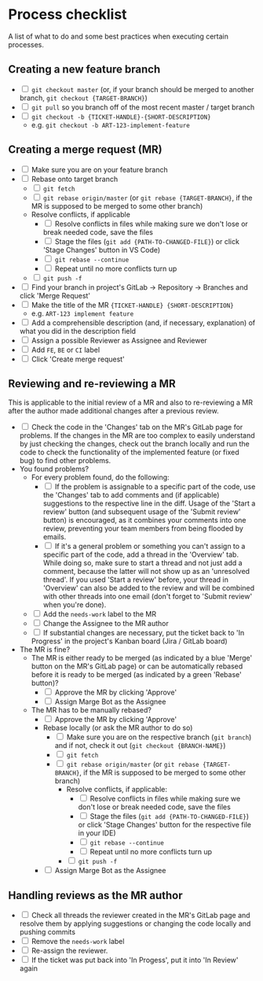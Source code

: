 # Process checklist

A list of what to do and some best practices when executing certain processes.

## Creating a new feature branch
- <input type="checkbox"> `git checkout master` (or, if your branch should be merged to another branch, `git checkout {TARGET-BRANCH}`)
- <input type="checkbox"> `git pull` so you branch off of the most recent master / target branch
- <input type="checkbox"> `git checkout -b {TICKET-HANDLE}-{SHORT-DESCRIPTION}`
    - e.g. `git checkout -b ART-123-implement-feature`

## Creating a merge request (MR)
- <input type="checkbox"> Make sure you are on your feature branch
- <input type="checkbox"> Rebase onto target branch
    - <input type="checkbox"> `git fetch`
    - <input type="checkbox"> `git rebase origin/master` (or `git rebase {TARGET-BRANCH}`, if the MR is supposed to be merged to some other branch)
    - Resolve conflicts, if applicable
        - <input type="checkbox"> Resolve conflicts in files while making sure we don't lose or break needed code, save the files
        - <input type="checkbox"> Stage the files (`git add {PATH-TO-CHANGED-FILE}`) or click 'Stage Changes' button in VS Code)
        - <input type="checkbox"> `git rebase --continue`
        - <input type="checkbox"> Repeat until no more conflicts turn up
    - <input type="checkbox"> `git push -f`
- <input type="checkbox"> Find your branch in project's GitLab → Repository → Branches and click 'Merge Request'
- <input type="checkbox"> Make the title of the MR `{TICKET-HANDLE} {SHORT-DESCRIPTION}`
    - e.g. `ART-123 implement feature`
- <input type="checkbox"> Add a comprehensible description (and, if necessary, explanation) of what you did in the description field
- <input type="checkbox"> Assign a possible Reviewer as Assignee and Reviewer
- <input type="checkbox"> Add `FE`, `BE` or `CI` label
- <input type="checkbox"> Click 'Create merge request'

## Reviewing and re-reviewing a MR
This is applicable to the initial review of a MR and also to re-reviewing a MR after the author made additional changes after a previous review.

- <input type="checkbox"> Check the code in the 'Changes' tab on the MR's GitLab page for problems. If the changes in the MR are too complex to easily understand by just checking the changes, check out the branch locally and run the code to check the functionality of the implemented feature (or fixed bug) to find other problems.
- You found problems?
    - For every problem found, do the following:
        - <input type="checkbox"> If the problem is assignable to a specific part of the code, use the 'Changes' tab to add comments and (if applicable) suggestions to the respective line in the diff. Usage of the 'Start a review' button (and subsequent usage of the 'Submit review' button) is encouraged, as it combines your comments into one review, preventing your team members from being flooded by emails.
        - <input type="checkbox"> If it's a general problem or something you can't assign to a specific part of the code, add a thread in the 'Overview' tab. While doing so, make sure to start a thread and not just add a comment, because the latter will not show up as an 'unresolved thread'. If you used 'Start a review' before, your thread in 'Overview' can also be added to the review and will be combined with other threads into one email (don't forget to 'Submit review' when you're done).
    - <input type="checkbox"> Add the `needs-work` label to the MR
    - <input type="checkbox"> Change the Assignee to the MR author
    - <input type="checkbox"> If substantial changes are necessary, put the ticket back to 'In Progress' in the project's Kanban board (Jira / GitLab board)
- The MR is fine?
    - The MR is either ready to be merged (as indicated by a blue 'Merge' button on the MR's GitLab page) or can be automatically rebased before it is ready to be merged (as indicated by a green 'Rebase' button)?
        - <input type="checkbox"> Approve the MR by clicking 'Approve'
        - <input type="checkbox"> Assign Marge Bot as the Assignee
    - The MR has to be manually rebased?
        - <input type="checkbox"> Approve the MR by clicking 'Approve'
        - Rebase locally (or ask the MR author to do so)
            - <input type="checkbox"> Make sure you are on the respective branch (`git branch`) and if not, check it out (`git checkout {BRANCH-NAME}`)
            - <input type="checkbox"> `git fetch`
            - <input type="checkbox"> `git rebase origin/master` (or `git rebase {TARGET-BRANCH}`, if the MR is supposed to be merged to some other branch)
                - Resolve conflicts, if applicable:
                    - <input type="checkbox"> Resolve conflicts in files while making sure we don't lose or break needed code, save the files
                    - <input type="checkbox"> Stage the files (`git add {PATH-TO-CHANGED-FILE}`) or click 'Stage Changes' button for the respective file in your IDE)
                    - <input type="checkbox"> `git rebase --continue`
                    - <input type="checkbox"> Repeat until no more conflicts turn up
              - <input type="checkbox"> `git push -f`
      - <input type="checkbox"> Assign Marge Bot as the Assignee

## Handling reviews as the MR author
- <input type="checkbox"> Check all threads the reviewer created in the MR's GitLab page and resolve them by applying suggestions or changing the code locally and pushing commits
- <input type="checkbox"> Remove the `needs-work` label
- <input type="checkbox"> Re-assign the reviewer.
- <input type="checkbox"> If the ticket was put back into 'In Progess', put it into 'In Review' again

